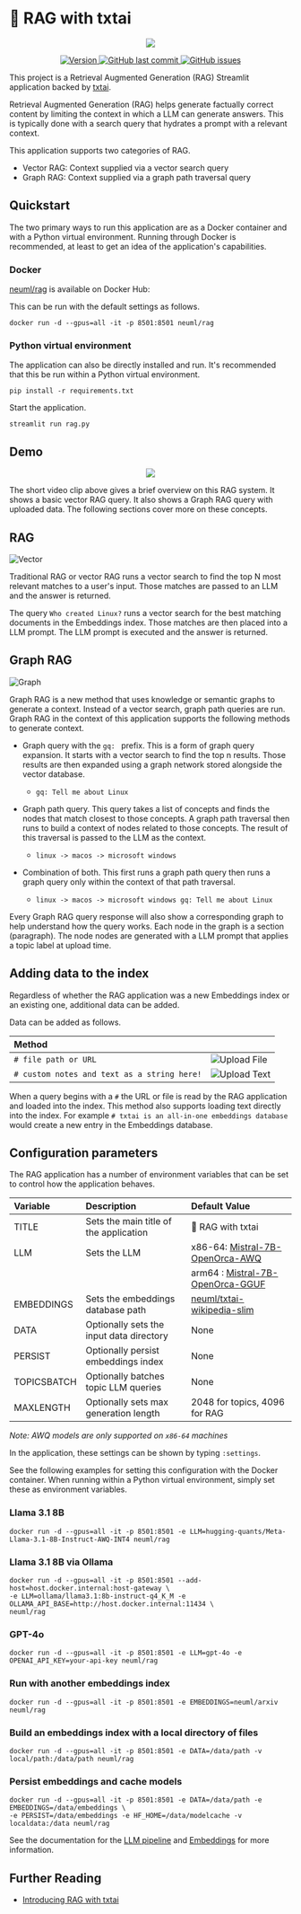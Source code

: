 # 🚀 RAG with txtai

<p align="center">
    <img src="https://raw.githubusercontent.com/neuml/rag/master/images/overview.png"/>
</p>

<p align="center">
    <a href="https://github.com/neuml/rag/releases">
        <img src="https://img.shields.io/github/release/neuml/rag.svg?style=flat&color=success" alt="Version"/>
    </a>
    <a href="https://github.com/neuml/rag">
        <img src="https://img.shields.io/github/last-commit/neuml/rag.svg?style=flat&color=blue" alt="GitHub last commit"/>
    </a>
    <a href="https://github.com/neuml/rag/issues">
        <img src="https://img.shields.io/github/issues/neuml/rag.svg?style=flat&color=success" alt="GitHub issues"/>
    </a>
</p>

This project is a Retrieval Augmented Generation (RAG) Streamlit application backed by [txtai](https://github.com/neuml/txtai). 

Retrieval Augmented Generation (RAG) helps generate factually correct content by limiting the context in which a LLM can generate answers. This is typically done with a search query that hydrates a prompt with a relevant context.

This application supports two categories of RAG.

- Vector RAG: Context supplied via a vector search query
- Graph RAG: Context supplied via a graph path traversal query

## Quickstart

The two primary ways to run this application are as a Docker container and with a Python virtual environment. Running through Docker is recommended, at least to get an idea of the application's capabilities.

### Docker

[neuml/rag](https://hub.docker.com/r/neuml/rag) is available on Docker Hub: 

This can be run with the default settings as follows.

```
docker run -d --gpus=all -it -p 8501:8501 neuml/rag
```

### Python virtual environment

The application can also be directly installed and run. It's recommended that this be run within a Python virtual environment.

```
pip install -r requirements.txt
```

Start the application.

```
streamlit run rag.py
```

## Demo

<p align="center">
    <img src="https://raw.githubusercontent.com/neuml/rag/master/images/demo.gif"/>
</p>

The short video clip above gives a brief overview on this RAG system. It shows a basic vector RAG query. It also shows a Graph RAG query with uploaded data. The following sections cover more on these concepts.

## RAG

![Vector](https://raw.githubusercontent.com/neuml/rag/master/images/vector.png)

Traditional RAG or vector RAG runs a vector search to find the top N most relevant matches to a user's input. Those matches are passed to an LLM and the answer is returned.

The query `Who created Linux?` runs a vector search for the best matching documents in the Embeddings index. Those matches are then placed into a LLM prompt. The LLM prompt is executed and the answer is returned.

## Graph RAG

![Graph](https://raw.githubusercontent.com/neuml/rag/master/images/graph.png)

Graph RAG is a new method that uses knowledge or semantic graphs to generate a context. Instead of a vector search, graph path queries are run. Graph RAG in the context of this application supports the following methods to generate context.

- Graph query with the `gq: ` prefix. This is a form of graph query expansion. It starts with a vector search to find the top n results. Those results are then expanded using a graph network stored alongside the vector database.
  - `gq: Tell me about Linux`

- Graph path query. This query takes a list of concepts and finds the nodes that match closest to those concepts. A graph path traversal then runs to build a context of nodes related to those concepts. The result of this traversal is passed to the LLM as the context.
  - `linux -> macos -> microsoft windows`

- Combination of both. This first runs a graph path query then runs a graph query only within the context of that path traversal.
  - `linux -> macos -> microsoft windows gq: Tell me about Linux`

Every Graph RAG query response will also show a corresponding graph to help understand how the query works. Each node in the graph is a section (paragraph). The node nodes are generated with a LLM prompt that applies a topic label at upload time.

## Adding data to the index

Regardless of whether the RAG application was a new Embeddings index or an existing one, additional data can be added.

Data can be added as follows.

| Method                                      |                                        |
|:------------------------------------------- |:-------------------------------------- |
| `# file path or URL`                        | ![Upload File](https://raw.githubusercontent.com/neuml/rag/master/images/upload-file.png) |
| `# custom notes and text as a string here!` | ![Upload Text](https://raw.githubusercontent.com/neuml/rag/master/images/upload-text.png) |

When a query begins with a `#` the URL or file is read by the RAG application and loaded into the index. This method also supports loading text directly into the index. For example `# txtai is an all-in-one embeddings database` would create a new entry in the Embeddings database. 

## Configuration parameters

The RAG application has a number of environment variables that can be set to control how the application behaves.

| Variable    | Description                              | Default Value                       |
|:----------- |:---------------------------------------- |:----------------------------------- | 
| TITLE       | Sets the main title of the application   | 🚀 RAG with txtai                   |
| LLM         | Sets the LLM                             | x86-64: [Mistral-7B-OpenOrca-AWQ](https://huggingface.co/TheBloke/Mistral-7B-OpenOrca-AWQ) |
|             |                                          | arm64 : [Mistral-7B-OpenOrca-GGUF](https://huggingface.co/TheBloke/Mistral-7B-OpenOrca-GGUF) |
| EMBEDDINGS  | Sets the embeddings database path        | [neuml/txtai-wikipedia-slim](https://huggingface.co/NeuML/txtai-wikipedia-slim) |
| DATA        | Optionally sets the input data directory | None                                |
| PERSIST     | Optionally persist embeddings index      | None                                |
| TOPICSBATCH | Optionally batches topic LLM queries     | None                                |
| MAXLENGTH   | Optionally sets max generation length    | 2048 for topics, 4096 for RAG       |

*Note: AWQ models are only supported on `x86-64` machines*

In the application, these settings can be shown by typing `:settings`.

See the following examples for setting this configuration with the Docker container. When running within a Python virtual environment, simply set these as environment variables.

### Llama 3.1 8B

```
docker run -d --gpus=all -it -p 8501:8501 -e LLM=hugging-quants/Meta-Llama-3.1-8B-Instruct-AWQ-INT4 neuml/rag
```

### Llama 3.1 8B via Ollama

```
docker run -d --gpus=all -it -p 8501:8501 --add-host=host.docker.internal:host-gateway \
-e LLM=ollama/llama3.1:8b-instruct-q4_K_M -e OLLAMA_API_BASE=http://host.docker.internal:11434 \
neuml/rag
```

### GPT-4o

```
docker run -d --gpus=all -it -p 8501:8501 -e LLM=gpt-4o -e OPENAI_API_KEY=your-api-key neuml/rag
```

### Run with another embeddings index

```
docker run -d --gpus=all -it -p 8501:8501 -e EMBEDDINGS=neuml/arxiv neuml/rag
```

### Build an embeddings index with a local directory of files

```
docker run -d --gpus=all -it -p 8501:8501 -e DATA=/data/path -v local/path:/data/path neuml/rag
```

### Persist embeddings and cache models

```
docker run -d --gpus=all -it -p 8501:8501 -e DATA=/data/path -e EMBEDDINGS=/data/embeddings \
-e PERSIST=/data/embeddings -e HF_HOME=/data/modelcache -v localdata:/data neuml/rag
```

See the documentation for the [LLM pipeline](https://neuml.github.io/txtai/pipeline/text/llm/) and [Embeddings](https://neuml.github.io/txtai/embeddings/) for more information.

## Further Reading

- [Introducing RAG with txtai](https://medium.com/neuml/introducing-rag-with-txtai-f3456977cf91)

